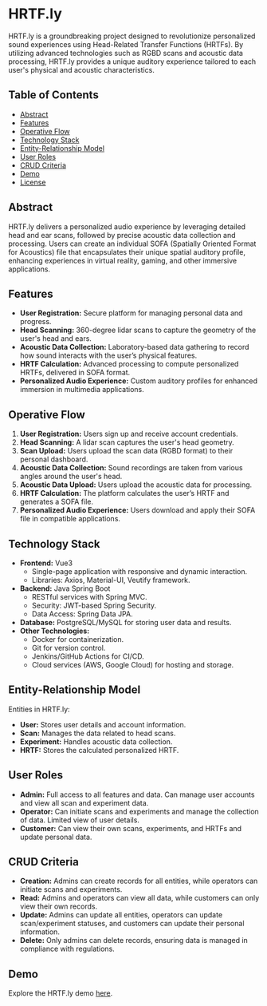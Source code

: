 # HRTF.ly

HRTF.ly is a groundbreaking project designed to revolutionize personalized sound experiences using Head-Related Transfer Functions (HRTFs). By utilizing advanced technologies such as RGBD scans and acoustic data processing, HRTF.ly provides a unique auditory experience tailored to each user's physical and acoustic characteristics.

## Table of Contents
- [Abstract](#abstract)
- [Features](#features)
- [Operative Flow](#operative-flow)
- [Technology Stack](#technology-stack)
- [Entity-Relationship Model](#entity-relationship-model)
- [User Roles](#user-roles)
- [CRUD Criteria](#crud-criteria)
- [Demo](#demo)
- [License](#license)

## Abstract
HRTF.ly delivers a personalized audio experience by leveraging detailed head and ear scans, followed by precise acoustic data collection and processing. Users can create an individual SOFA (Spatially Oriented Format for Acoustics) file that encapsulates their unique spatial auditory profile, enhancing experiences in virtual reality, gaming, and other immersive applications.

## Features
- **User Registration:** Secure platform for managing personal data and progress.
- **Head Scanning:** 360-degree lidar scans to capture the geometry of the user's head and ears.
- **Acoustic Data Collection:** Laboratory-based data gathering to record how sound interacts with the user’s physical features.
- **HRTF Calculation:** Advanced processing to compute personalized HRTFs, delivered in SOFA format.
- **Personalized Audio Experience:** Custom auditory profiles for enhanced immersion in multimedia applications.

## Operative Flow
1. **User Registration:** Users sign up and receive account credentials.
2. **Head Scanning:** A lidar scan captures the user's head geometry.
3. **Scan Upload:** Users upload the scan data (RGBD format) to their personal dashboard.
4. **Acoustic Data Collection:** Sound recordings are taken from various angles around the user's head.
5. **Acoustic Data Upload:** Users upload the acoustic data for processing.
6. **HRTF Calculation:** The platform calculates the user’s HRTF and generates a SOFA file.
7. **Personalized Audio Experience:** Users download and apply their SOFA file in compatible applications.

## Technology Stack
- **Frontend:** Vue3
  - Single-page application with responsive and dynamic interaction.
  - Libraries: Axios, Material-UI, Veutify framework.
- **Backend:** Java Spring Boot
  - RESTful services with Spring MVC.
  - Security: JWT-based Spring Security.
  - Data Access: Spring Data JPA.
- **Database:** PostgreSQL/MySQL for storing user data and results.
- **Other Technologies:**
  - Docker for containerization.
  - Git for version control.
  - Jenkins/GitHub Actions for CI/CD.
  - Cloud services (AWS, Google Cloud) for hosting and storage.

## Entity-Relationship Model
Entities in HRTF.ly:
- **User:** Stores user details and account information.
- **Scan:** Manages the data related to head scans.
- **Experiment:** Handles acoustic data collection.
- **HRTF:** Stores the calculated personalized HRTF.

## User Roles
- **Admin:** Full access to all features and data. Can manage user accounts and view all scan and experiment data.
- **Operator:** Can initiate scans and experiments and manage the collection of data. Limited view of user details.
- **Customer:** Can view their own scans, experiments, and HRTFs and update personal data.

## CRUD Criteria
- **Creation:** Admins can create records for all entities, while operators can initiate scans and experiments.
- **Read:** Admins and operators can view all data, while customers can only view their own records.
- **Update:** Admins can update all entities, operators can update scan/experiment statuses, and customers can update their personal information.
- **Delete:** Only admins can delete records, ensuring data is managed in compliance with regulations.

## Demo
Explore the HRTF.ly demo [here]([https://hrtf.gelsomini.info](https://lovely-biscuit-2d4181.netlify.app/)).
